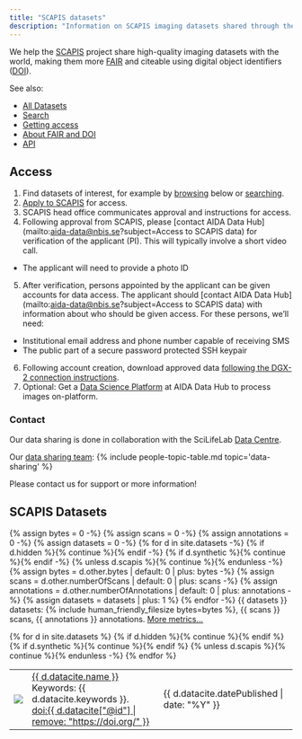 ```yaml
---
title: "SCAPIS datasets"
description: "Information on SCAPIS imaging datasets shared through the AIDA Data Hub."
---
```

We help the [SCAPIS](scapis.org) project share high-quality imaging datasets
with the world, making them more [FAIR](/metrics#fair) and citeable using
digital object identifiers ([DOI](../../about/fair)).

See also:
* [All Datasets](..)
* [Search](../search)
* [Getting access](../../data)
* [About FAIR and DOI](../../about/fair)
* [API](/api)

## Access
1. Find datasets of interest, for example by [browsing](#scapis-datasets) below or [searching](../search?q=name:scapis).
2. [Apply to SCAPIS](https://www.hjart-lungfonden.se/forskning/scapis/scapis-org/data-access/) for access.
3. SCAPIS head office communicates approval and instructions for access.
4. Following approval from SCAPIS, please [contact AIDA Data Hub](mailto:aida-data@nbis.se?subject=Access to SCAPIS data) for verification of the applicant (PI).
  This will typically involve a short video call. 
 * The applicant will need to provide a photo ID
5. After verification, persons appointed by the applicant can be given accounts
 for data access. The applicant should [contact AIDA Data Hub](mailto:aida-data@nbis.se?subject=Access to SCAPIS data) with information
 about who should be given access. For these persons, we’ll need:
 * Institutional email address and phone number capable of receiving SMS
 * The public part of a secure password protected SSH keypair
6. Following account creation, download approved data [following the DGX-2 connection instructions](../../services/dgx-2).
7. Optional: Get a [Data Science Platform](../../data-science-platform) at AIDA Data Hub to process images on-platform.

### Contact
Our data sharing is done in collaboration with the SciLifeLab [Data Centre](https://www.scilifelab.se/data/).

Our [data sharing team](../people#data-sharing):
{% include people-topic-table.md topic='data-sharing' %}

Please contact us for support or more information!

## SCAPIS Datasets
{% assign bytes = 0 -%}
{% assign scans = 0 -%}
{% assign annotations = 0 -%}
{% assign datasets = 0 -%}
{% for d in site.datasets -%}
  {% if d.hidden %}{% continue  %}{% endif -%}
  {% if d.synthetic %}{% continue  %}{% endif -%}
  {% unless d.scapis %}{% continue  %}{% endunless -%}
  {% assign bytes = d.other.bytes | default: 0 | plus: bytes -%}
  {% assign scans = d.other.numberOfScans | default: 0 | plus: scans -%}
  {% assign annotations = d.other.numberOfAnnotations | default: 0 | plus: annotations -%}
  {% assign datasets = datasets | plus: 1 %}
{% endfor -%}
{{ datasets }} datasets: {% include human_friendly_filesize bytes=bytes %},
{{ scans }} scans, {{ annotations }} annotations. [More metrics...](../../metrics)


<div class="dataset-table">
  <table>
    {% for d in site.datasets %}
      {% if d.hidden %}{% continue  %}{% endif %}
      {% if d.synthetic %}{% continue  %}{% endif %}
      {% unless d.scapis %}{% continue  %}{% endunless -%}
      <tr>
        <td><a href="{{ d.url }}"><img src="{{ d.other.image | default: d.other.exampleImage[0].thumbnail-url | default: d.other.exampleImage[0].url }}"></a></td>
        <td>
          <a href="{{ d.url }}">{{ d.datacite.name }}</a><br/>
          <span class="keywords">Keywords: {{ d.datacite.keywords }}.</span><br/>
          <a href="{{ d.datacite["@id"] }}" class="doi">doi:{{ d.datacite["@id"] | remove: "https://doi.org/" }}</a>
        </td>
        <td>{{ d.datacite.datePublished | date: "%Y" }}</td>
      </tr>
    {% endfor %}
  </table>
</div>
